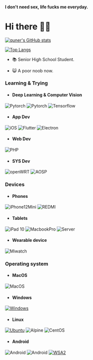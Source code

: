 #### I don't need sex, life fucks me everyday.

# Hi there 🥰👋
[![quner's GitHub stats](https://github-readme-stats-tawny-zeta-29.vercel.app/api?username=qunerCloud&theme=radical)](https://github.com/anuraghazra/github-readme-stats)

[![Top Langs](https://github-readme-stats-tawny-zeta-29.vercel.app/api/top-langs/?username=anuraghazra&layout=compact&theme=radical)](https://github.com/anuraghazra/github-readme-stats)
<div>
</div>
   

- 📚 Senior High School Student.

- 😺 A poor noob now.

### Learning & Trying
- #### Deep Learning & Computer Vision
![Pytorch](https://img.shields.io/badge/Pytorch%20Vision-000000?style=for-the-badge&logo=pytorch&logoColor=FFFFFF&labelColor=000000)
![Pytorch](https://img.shields.io/badge/Yolo%20V5&V8-000000?style=for-the-badge&logo=yolo&logoColor=FFFFFF&labelColor=000000)
![Tensorflow](https://img.shields.io/badge/(Paused)Tensorflow%20Keras-000000?style=for-the-badge&logo=tensorflow&logoColor=FFFFFF&labelColor=000000)

- #### App Dev
![iOS](https://img.shields.io/badge/iOS%20Swift-000000?style=for-the-badge&logo=swift&logoColor=FFFFFF&labelColor=000000)
![Flutter](https://img.shields.io/badge/Flutter%20Dart-000000?style=for-the-badge&logo=dart&logoColor=FFFFFF&labelColor=000000)
![Electron](https://img.shields.io/badge/Electron-000000?style=for-the-badge&logo=electron&logoColor=FFFFFF&labelColor=000000)

- #### Web Dev
![PHP](https://img.shields.io/badge/PHP%207.4-000000?style=for-the-badge&logo=php&logoColor=FFFFFF&labelColor=000000)

- #### SYS Dev
![openWRT](https://img.shields.io/badge/openWRT%2023.02-000000?style=for-the-badge&logo=openwrt&logoColor=FFFFFF&labelColor=000000)
![AOSP](https://img.shields.io/badge/AOSP-000000?style=for-the-badge&logo=android&logoColor=FFFFFF&labelColor=000000)

### Devices
- #### Phones
![iPhone12Mini](https://img.shields.io/badge/iPhone%2012%20-Mini🥰-ED9121?style=for-the-badge&logo=apple&logoColor=white&labelColor=black)
![REDMI](https://img.shields.io/badge/-RedMi%20Note12-red?style=for-the-badge&logo=xiaomi)

- #### Tablets
![iPad 10](https://img.shields.io/badge/ipad%2010-000000?style=for-the-badge&logo=apple&logoColor=FFFFFF&labelColor=000000)
![MacbookPro](https://img.shields.io/badge/Macbook%20Pro-000000?style=for-the-badge&logo=apple&logoColor=FFFFFF&labelColor=000000)
![Server](https://img.shields.io/badge/DELL%20R720XD-000000?style=for-the-badge&logo=DELL&logoColor=FFFFFF&labelColor=000000)

- #### Wearable device
![Miwatch](https://img.shields.io/badge/MiWatch%20%20-DCDCDC?style=for-the-badge&logo=WearOS&logoColor=F8F8FF&labelColor=000000)

### Operating system
- #### MacOS
![MacOS](https://img.shields.io/badge/MacOS%20Ventura-000000?style=for-the-badge&logo=apple&logoColor=FFFFFF&labelColor=000000)

- #### Windows
 [![Windows](https://img.shields.io/badge/Windows%2010N%2022H2-00BBFF?style=for-the-badge&logo=Windows11&logoColor=FFFFFF&labelColor=00BBFF)](https://www.microsoft.com/windows/windows-10)

- #### Linux
[![Ubuntu](https://img.shields.io/badge/Ubuntu%2022.04LTS-FF5733?style=for-the-badge&logo=ubuntu&logoColor=F8F8FF)](https://www.releases.ubuntu.com/focal/)
![Alpine](https://img.shields.io/badge/Alpine%20Linux-yellow?style=for-the-badge&logo=linux&logoColor=F8F8FF)
![CentOS](https://img.shields.io/badge/CentOS%207-purple?style=for-the-badge&logo=centos&logoColor=F8F8FF)

- #### Android
![Android](https://img.shields.io/badge/Android%2012-00C000?style=for-the-badge&logo=android&logoColor=FFFFFF&labelColor=00C000)
![Android](https://img.shields.io/badge/LineageOS%2019-00C000?style=for-the-badge&logo=android&logoColor=FFFFFF&labelColor=00C000)
[![WSA2](https://img.shields.io/badge/Windows%20Subsystem%20for%20Android%202-00C000?style=for-the-badge&logo=Windows11&logoColor=FFFFFF&labelColor=00C000)](https://learn.microsoft.com/windows/android/wsa/)
